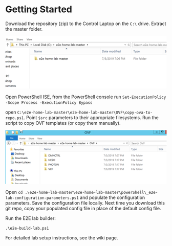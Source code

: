 # Getting Started
Download the repository (zip) to the Control Laptop on the `C:\` drive. Extract the master folder. 

![](https://github.com/boconnor2017/e2e-home-lab/blob/master/img/getting_started_001.PNG)

Open PowerShell ISE, from the PowerShell console run `Set-ExecutionPolicy -Scope Process -ExecutionPolicy Bypass`

open `C:\e2e-home-lab-master\e2e-home-lab-master\OVF\copy-ova-to-repo.ps1`. Point `$src` parameters to their appropriate filesystems. Run the script to copy OVF templates (or copy them manually). 

![](https://github.com/boconnor2017/e2e-home-lab/blob/master/img/getting_started_002.PNG)

Open `cd .\e2e-home-lab-master\e2e-home-lab-master\powerShell\_e2e-lab-configuration-parameters.ps1` and populate the configuration parameters. Save the configuration file locally. Next time you download this git repo, copy your populated config file in place of the default config file. 

Run the E2E lab builder:
```
.\e2e-build-lab.ps1
```

For detailed lab setup instructions, see the wiki page. 
